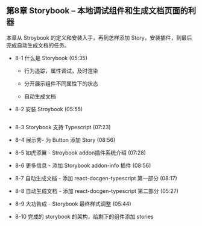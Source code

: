 ## 第8章 Storybook – 本地调试组件和生成文档页面的利器
本章从 Stroybook 的定义和安装入手，再到怎样添加 Story，安装插件，到最后完成自动生成文档的任务。

- 8-1 什么是 Storybook (05:35)
  - 行为追踪，属性调试，及时渲染

  - 分开展示组件不同属性下的状态

  - 自动生成文档

- 8-2 安装 Stroybook (05:55)
  ```
  ```
- 8-3 Storybook 支持 Typescript (07:23)

- 8-4 展示秀- 为 Button 添加 Story (08:56)

- 8-5 如虎添翼 - Stroybook addon插件系统介绍 (07:28)

- 8-6 更多信息 - 添加 Storybook addon-info 插件 (08:56)

- 8-7 自动生成文档 - 添加 react-docgen-typescript 第一部分 (08:17)

- 8-8 自动生成文档 - 添加 react-docgen-typescript 第二部分 (05:27)

- 8-9 大功告成 - Storybook 最终样式调整 (05:44)

- 8-10 完成的 storybook 的架构，给剩下的组件添加 stories


